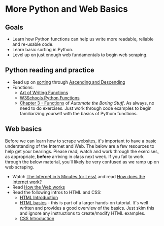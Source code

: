 # More Python and Web Basics

## Goals

* Learn how Python functions can help us write more readable,  reliable and re-usable code.
* Learn basic sorting in Python.
* Level up on just enough web fundamentals to begin web scraping.


## Python reading and practice

* Read up on [sorting](https://docs.python.org/3/howto/sorting.html) through [Ascending and Descending](https://docs.python.org/3/howto/sorting.html#ascending-and-descending)
* Functions:
  * [Art of Writing Functions](/docs/python/art_of_functions.md)
  * [W3Schools Python Functions](https://www.w3schools.com/python/python_functions.asp)
  * [Chapter 3 - Functions](https://automatetheboringstuff.com/2e/chapter3/) of *Automate the Boring Stuff*. As always, no need to do exercises. Just work through code examples to begin familiarizing yourself with the basics of Pythom functions.

## Web basics

Before we can learn how to scrape websites, it's important to have a basic understanding of the Internet and Web. The below are a few resources to help get your bearings. Please read, watch and work through the exercises, as appropriate, **before** arriving in class next week. If you fail to work through the below material, you'll likely be very confused as we ramp up on web scraping.

* Watch [The Internet in 5 Minutes (or Less)](https://www.youtube.com/watch?v=7_LPdttKXPc) and read [How does the Internet work?](https://developer.mozilla.org/en-US/docs/Learn/Common_questions/How_does_the_Internet_work)
* Read [How the Web works](https://developer.mozilla.org/en-US/docs/Learn/Getting_started_with_the_web/How_the_Web_works)
* Read the following intros to HTML and CSS:
  * [HTML Introduction](https://www.w3schools.com/html/html_intro.asp)
  * [HTML basics](https://developer.mozilla.org/en-US/docs/Learn/Getting_started_with_the_web/HTML_basics) - this is part of a larger hands-on tutorial. It's well written and provides a good overview of the basics. Just skim this and ignore any instructions to create/modify HTML examples. 
  * [CSS Introduction](https://www.w3schools.com/Css/css_intro.asp)

